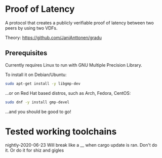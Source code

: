 # Proof of Latency
A protocol that creates a publicly verifiable proof of latency between two peers by using two VDFs.

Theory: https://github.com/JaniAnttonen/gradu

## Prerequisites
Currently requires Linux to run with GNU Multiple Precision Library.

To install it on Debian/Ubuntu:
```bash
sudo apt-get install -y libgmp-dev
```

...or on Red Hat based distros, such as Arch, Fedora, CentOS:
```bash
sudo dnf -y install gmp-devel
```

...and you should be good to go!

# Tested working toolchains
nightly-2020-06-23
Will break like a __ when cargo update is ran. Don't do it. Or do it for shiz and gigles
